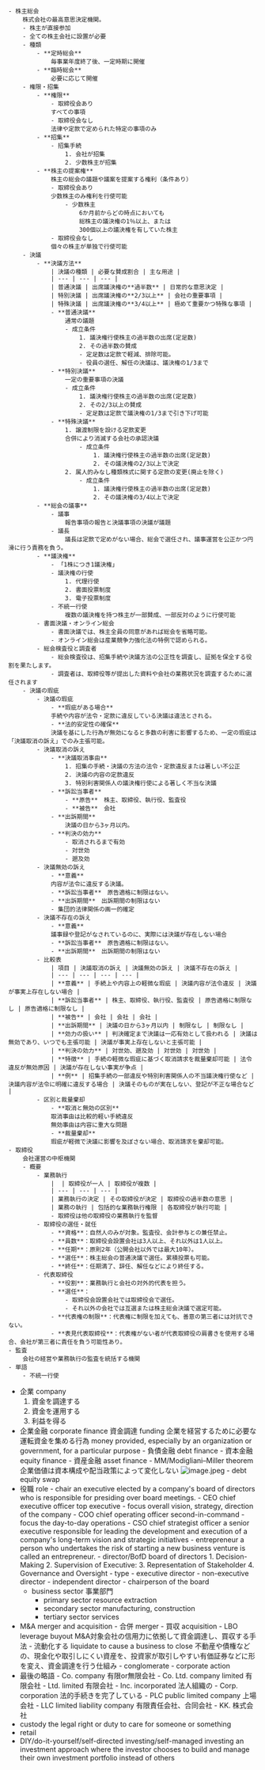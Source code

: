     - 株主総会
        株式会社の最高意思決定機関。
        - 株主が直接参加
        - 全ての株主会社に設置が必要
        - 種類
            - **定時総会**
                毎事業年度終了後、一定時期に開催
            - **臨時総会**
                必要に応じて開催
        - 権限・招集
            - **権限**
                - 取締役会あり
                すべての事項
                - 取締役会なし
                法律や定款で定められた特定の事項のみ
            - **招集**
                - 招集手続
                    1. 会社が招集
                    2. 少数株主が招集
            - **株主の提案権**
                株主の総会の議題や議案を提案する権利（条件あり）
                - 取締役会あり
                少数株主のみ権利を行使可能
                    - 少数株主
                        6か月前からどの時点においても
                        総株主の議決権の1％以上、または
                        300個以上の議決権を有していた株主
                - 取締役会なし
                個々の株主が単独で行使可能
        - 決議
            - **決議方法**
                | 決議の種類 | 必要な賛成割合 | 主な用途 |
                | --- | --- | --- |
                | 普通決議 | 出席議決権の**過半数** | 日常的な意思決定 |
                | 特別決議 | 出席議決権の**2/3以上** | 会社の重要事項 |
                | 特殊決議 | 出席議決権の**3/4以上** | 極めて重要かつ特殊な事項 |
                - **普通決議**
                    通常の議題
                    - 成立条件
                        1. 議決権行使株主の過半数の出席(定足数)
                        2. その過半数の賛成
                        - 定足数は定款で軽減、排除可能。
                        - 役員の選任、解任の決議は、議決権の1/3まで
                - **特別決議**
                    一定の重要事項の決議
                    - 成立条件
                        1. 議決権行使株主の過半数の出席(定足数)
                        2. その2/3以上の賛成
                        - 定足数は定款で議決権の1/3まで引き下げ可能
                - **特殊決議**
                    1. 譲渡制限を設ける定款変更
                    合併により消滅する会社の承認決議
                        - 成立条件
                            1. 議決権行使株主の過半数の出席(定足数)
                            2. その議決権の2/3以上で決定
                    2. 属人的みなし種類株式に関する定款の変更(廃止を除く)
                        - 成立条件
                            1. 議決権行使株主の過半数の出席(定足数)
                            2. その議決権の3/4以上で決定
            - **総会の議事**
                - 議事
                    報告事項の報告と決議事項の決議が議題
                - 議長
                    議長は定款で定めがない場合、総会で選任され、議事運営を公正かつ円滑に行う責務を負う。
            - **議決権**
                - 「1株につき1議決権」
                - 議決権の行使
                    1. 代理行使
                    2. 書面投票制度
                    3. 電子投票制度
                - 不統一行使
                    複数の議決権を持つ株主が一部賛成、一部反対のように行使可能
            - 書面決議・オンライン総会
                - 書面決議では、株主全員の同意があれば総会を省略可能。
                - オンライン総会は産業競争力強化法の特例で認められる。
            - 総会検査役と調査者
                - 総会検査役は、招集手続や決議方法の公正性を調査し、証拠を保全する役割を果たします。
                - 調査者は、取締役等が提出した資料や会社の業務状況を調査するために選任されます
        - 決議の瑕疵
            - 決議の瑕疵
                - **瑕疵がある場合**
                手続や内容が法令・定款に違反している決議は違法とされる。
                - **法的安定性の確保**
                決議を基にした行為が無効になると多数の利害に影響するため、一定の瑕疵は「決議取消の訴え」でのみ主張可能。
            - 決議取消の訴え
                - **決議取消事由**
                    1. 招集の手続・決議の方法の法令・定款違反または著しい不公正
                    2. 決議の内容の定款違反
                    3. 特別利害関係人の議決権行使による著しく不当な決議
                - **訴訟当事者**
                    - **原告**　株主、取締役、執行役、監査役
                    - **被告**　会社
                - **出訴期間**
                    決議の日から3ヶ月以内。
                - **判決の効力**
                    - 取消されるまで有効
                    - 対世効
                    - 遡及効
            - 決議無効の訴え
                - **意義**
                内容が法令に違反する決議。
                - **訴訟当事者**　原告適格に制限はない。
                - **出訴期間**　出訴期間の制限はない
                - 集団的法律関係の画一的確定
            - 決議不存在の訴え
                - **意義**
                議事録や登記がなされているのに、実際には決議が存在しない場合
                - **訴訟当事者**　原告適格に制限はない。
                - **出訴期間**　出訴期間の制限はない
            - 比較表
                | 項目 | 決議取消の訴え | 決議無効の訴え | 決議不存在の訴え |
                | --- | --- | --- | --- |
                | **意義** | 手続上や内容上の軽微な瑕疵 | 決議内容が法令違反 | 決議が事実上存在しない場合 |
                | **訴訟当事者** | 株主、取締役、執行役、監査役 | 原告適格に制限なし | 原告適格に制限なし |
                | **被告** | 会社 | 会社 | 会社 |
                | **出訴期間** | 決議の日から3ヶ月以内 | 制限なし | 制限なし |
                | **効力の扱い** | 判決確定まで決議は一応有効として扱われる | 決議は無効であり、いつでも主張可能 | 決議が事実上存在しないと主張可能 |
                | **判決の効力** | 対世効、遡及効 | 対世効 | 対世効 |
                | **特徴** | 手続の軽微な瑕疵に基づく取消請求を裁量棄却可能 | 法令違反が無効原因 | 決議が存在しない事実が争点 |
                | **例** | 招集手続の一部違反や特別利害関係人の不当議決権行使など | 決議内容が法令に明確に違反する場合 | 決議そのものが実在しない、登記が不正な場合など |
            - 区別と裁量棄却
                - **取消と無効の区別**
                取消事由は比較的軽い手続違反
                無効事由は内容に重大な問題
                - **裁量棄却**
                瑕疵が軽微で決議に影響を及ぼさない場合、取消請求を棄却可能。
    - 取締役
        会社運営の中枢機関
        - 概要
            - 業務執行
                |  | 取締役が一人 | 取締役が複数 |
                | --- | --- | --- |
                | 業務執行の決定 | その取締役が決定 | 取締役の過半数の意思 |
                | 業務の執行 | 包括的な業務執行権限 | 各取締役が執行可能 |
                - 取締役は他の取締役の業務執行を監督
            - 取締役の選任・就任
                - **資格**：自然人のみが対象。監査役、会計参与との兼任禁止。
                - **員数**：取締役会設置会社は3人以上、それ以外は1人以上。
                - **任期**：原則2年（公開会社以外では最大10年）。
                - **選任**：株主総会の普通決議で選任。累積投票も可能。
                - **終任**：任期満了、辞任、解任などにより終任する。
            - 代表取締役
                - **役割**：業務執行と会社の対外的代表を担う。
                - **選任**：
                    - 取締役会設置会社では取締役会で選任。
                    - それ以外の会社では互選または株主総会決議で選定可能。
                - **代表権の制限**：代表権に制限を加えても、善意の第三者には対抗できない。
                - **表見代表取締役**：代表権がない者が代表取締役の肩書きを使用する場合、会社が第三者に責任を負う可能性あり。
    - 監査
        会社の経営や業務執行の監査を統括する機関
    - 単語
        - 不統一行使
- 企業 company
    1. 資金を調達する
    2. 資金を運用する
    3. 利益を得る
- 企業金融 corporate finance
    資金調達 funding
        企業を経営するために必要な運転資金を集める行為
        money provided, especially by an organization or government, for a particular purpose
        - 負債金融 debt finance
        - 資本金融 equity finance
        - 資産金融 asset finance
        - MM/Modigliani–Miller theorem
            企業価値は資本構成や配当政策によって変化しない
            ![image.jpeg](学問%20academics/notion/economics/ExportBlock-5173355a-40b0-4550-b453-181e6713355d-Part-1/image%202.jpeg)
        - debt equity swap
- 役職 role
        - chair
            an executive elected by a company's board of directors who is responsible for presiding over board meetings.
            - CEO chief executive officer
                top executive
                - focus
                    overall vision, strategy, direction of the company
            - COO chief operating officer
                second-in-command
                - focus
                    the day-to-day operations
            - CSO chief strategist officer
                a senior executive responsible for leading the development and execution of a company's long-term vision and strategic initiatives
        - entrepreneur
            a person who undertakes the risk of starting a new business venture is called an entrepreneur.
        - director/BofD board of directors
            1. Decision-Making
            2. Supervision of Executive:
            3. Representation of Stakeholder
            4. Governance and Oversight
            - type
                - executive director
                - non-executive director
                - independent director
                - chairperson of the board
    - business sector 事業部門
        - primary sector
            resource extraction
        - secondary sector
            manufacturing, construction 
        - tertiary sector
            services
- M&A merger and acquisition
            - 合併 merger
            - 買収 acquisition
            - LBO leverage buyout
                M&A対象会社の信用力に依拠して資金調達し、買収する手法
        - 流動化する liquidate
            to cause a business to close
            不動産や債権などの、現金化や取引しにくい資産を、投資家が取引しやすい有価証券などに形を変え、資金調達を行う仕組み
        - conglomerate
        - corporate action
- 最後の略語
        - Co.
            company
            有限or無限会社
        - Co. Ltd.
            company limited
            有限会社
        - Ltd.
            limited
            有限会社
        - Inc.
            incorporated
            法人組織の
        - Corp.
            corporation
            法的手続きを完了している
        - PLC
            public limited company
            上場会社
        - LLC
            limited liability company
            有限責任会社、合同会社
        - KK.
            株式会社
- custody
        the legal right or duty to care for someone or something
- retail
- DIY/do-it-yourself/self-directed investing/self-managed investing
        an investment approach where the investor chooses to build and manage their own investment portfolio instead of others